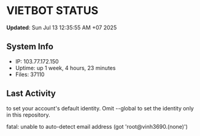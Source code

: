 # VIETBOT STATUS
**Updated**: Sun Jul 13 12:35:55 AM +07 2025

## System Info
- IP: 103.77.172.150
- Uptime: up 1 week, 4 hours, 23 minutes
- Files: 37110

## Last Activity

to set your account's default identity.
Omit --global to set the identity only in this repository.

fatal: unable to auto-detect email address (got 'root@vinh3690.(none)')
